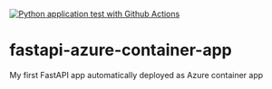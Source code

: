 [![Python application test with Github Actions](https://github.com/StefanFries/fastapi-azure-container-app/actions/workflows/devops.yml/badge.svg)](https://github.com/StefanFries/fastapi-azure-container-app/actions/workflows/devops.yml)

# fastapi-azure-container-app

My first FastAPI app automatically deployed as Azure container app
